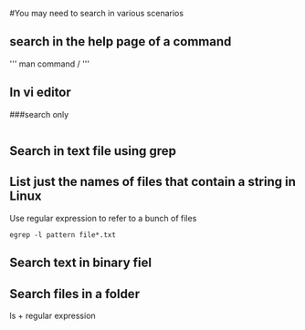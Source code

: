 #You may need to search in various scenarios
## search in the help page of a command
'''
man command
/
'''
##  In vi editor
###search only
```

```




## Search in text file using grep


## List just the names of files that contain a string in Linux
Use regular expression to refer to a bunch of files
```
egrep -l pattern file*.txt
```
## Search text in binary fiel

## Search files in a folder
ls + regular expression

## 
